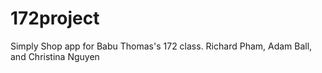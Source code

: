 # 172project
Simply Shop app for Babu Thomas's 172 class. Richard Pham, Adam Ball, and Christina Nguyen

